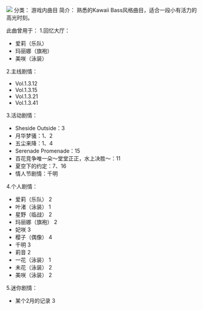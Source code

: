 ![](//static.kivo.wiki/images/music/cover/CfW23lThkfvbk8zZr9I2LD0NFgQNXtju.png)
分类： 游戏内曲目
简介：
熟悉的Kawaii Bass风格曲目，适合一段小有活力的高光时刻。

此曲曾用于：
1.回忆大厅：
 - 爱莉（乐队）
 - 玛丽娜（旗袍）
 - 美咲（泳装）

2.主线剧情：
 - Vol.1.3.12
 - Vol.1.3.15
 - Vol.1.3.21
 - Vol.1.3.41

3.活动剧情：
 - Sheside Outside：3
 - 月华梦骚：1、2
 - 五尘来降：1、4
 - Serenade Promenade：15
 - 百花竞争唯一朵～堂堂正正，水上决胜～：11
 - 夏空下的约定：7、16
 - 情人节剧情：千明

4.个人剧情：
 - 爱莉（乐队） 2
 - 叶渚（泳装） 1
 - 星野（临战） 2
 - 玛丽娜（旗袍） 2
 - 妃咲 3
 - 樱子（偶像） 4
 - 千明 3
 - 莉音 2
 - 一花（泳装） 1
 - 未花（泳装） 2
 - 美咲（泳装） 2

5.迷你剧情：
 - 某个2月的记录 3

